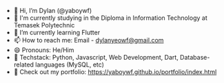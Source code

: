 - 👋 Hi, I’m Dylan (@yaboywf)
- 🏫 I'm currently studying in the Diploma in Information Technology at Temasek Polytechnic
- 🌱 I’m currently learning Flutter
- 📫 How to reach me: Email - dylanyeowf@gmail.com
- 😄 Pronouns: He/Him
- 🧠 Techstack: Python, Javascript, Web Development, Dart, Database-related languages (MySQL, etc)
- 👀 Check out my portfolio: https://yaboywf.github.io/portfolio/index.html

<!---
yaboywf/yaboywf is a ✨ special ✨ repository because its `README.md` (this file) appears on your GitHub profile.
You can click the Preview link to take a look at your changes.
--->
